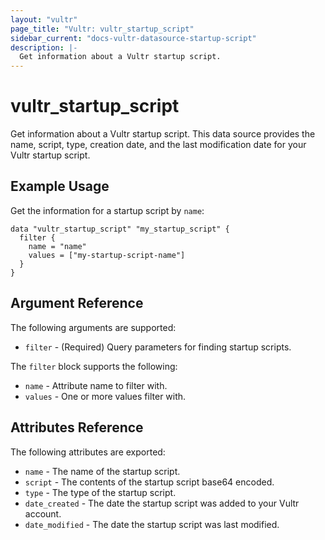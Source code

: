 ```yaml
---
layout: "vultr"
page_title: "Vultr: vultr_startup_script"
sidebar_current: "docs-vultr-datasource-startup-script"
description: |-
  Get information about a Vultr startup script.
---
```


# vultr_startup_script

Get information about a Vultr startup script. This data source provides the name, script, type, creation date, and the last modification date for your Vultr startup script.

## Example Usage

Get the information for a startup script by `name`:

```hcl
data "vultr_startup_script" "my_startup_script" {
  filter {
    name = "name"
    values = ["my-startup-script-name"]
  }
}
```

## Argument Reference

The following arguments are supported:

* `filter` - (Required) Query parameters for finding startup scripts.

The `filter` block supports the following:

* `name` - Attribute name to filter with.
* `values` - One or more values filter with.

## Attributes Reference

The following attributes are exported:

* `name` - The name of the startup script.
* `script` - The contents of the startup script base64 encoded.
* `type` - The type of the startup script.
* `date_created` - The date the startup script was added to your Vultr account.
* `date_modified` - The date the startup script was last modified.

